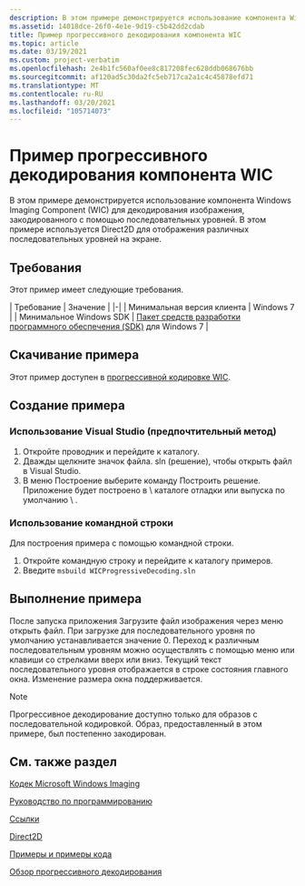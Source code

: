 ```yaml
---
description: В этом примере демонстрируется использование компонента Windows Imaging Component (WIC) для декодирования изображения, закодированного с помощью последовательных уровней.
ms.assetid: 14018dce-26f0-4e1e-9d19-c5b42dd2cdab
title: Пример прогрессивного декодирования компонента WIC
ms.topic: article
ms.date: 03/19/2021
ms.custom: project-verbatim
ms.openlocfilehash: 2e4b1fc560af0ee8c817208fec628ddb068676bb
ms.sourcegitcommit: af120ad5c30da2fc5eb717ca2a1c4c45878efd71
ms.translationtype: MT
ms.contentlocale: ru-RU
ms.lasthandoff: 03/20/2021
ms.locfileid: "105714073"
---
```

# <a name="wic-progressive-decoding-sample"></a>Пример прогрессивного декодирования компонента WIC

В этом примере демонстрируется использование компонента Windows Imaging Component (WIC) для декодирования изображения, закодированного с помощью последовательных уровней. В этом примере используется Direct2D для отображения различных последовательных уровней на экране.

## <a name="requirements"></a>Требования

Этот пример имеет следующие требования.

| Требование | Значение |
|-|
| Минимальная версия клиента | Windows 7 |
| Минимальное Windows SDK | [Пакет средств разработки программного обеспечения (SDK)](https://msdn.microsoft.com/windowsvista/bb980924.aspx) для Windows 7 |

## <a name="downloading-the-sample"></a>Скачивание примера

Этот пример доступен в [прогрессивной кодировке WIC](https://github.com/microsoft/Windows-classic-samples/tree/master/Samples/Win7Samples/multimedia/wic/progressivedecoding).

## <a name="building-the-sample"></a>Создание примера

### <a name="using-visual-studio-preferred-method"></a>Использование Visual Studio (предпочтительный метод)

1. Откройте проводник и перейдите к каталогу.
2. Дважды щелкните значок файла. sln (решение), чтобы открыть файл в Visual Studio.
3. В меню Построение выберите команду Построить решение. Приложение будет построено в \\ каталоге отладки или выпуска по умолчанию \\ .

### <a name="using-the-command-prompt"></a>Использование командной строки

Для построения примера с помощью командной строки.

1. Откройте командную строку и перейдите к каталогу примеров.
2. Введите `msbuild WICProgressiveDecoding.sln`

## <a name="running-the-sample"></a>Выполнение примера

После запуска приложения Загрузите файл изображения через меню открыть файл. При загрузке для последовательного уровня по умолчанию устанавливается значение 0. Переход к различным последовательным уровням можно осуществлять с помощью меню или клавиши со стрелками вверх или вниз. Текущий текст последовательного уровня отображается в строке состояния главного окна. Изменение размера окна поддерживается.

> [!NOTE]
> Прогрессивное декодирование доступно только для образов с последовательной кодировкой. Образ, предоставленный в этом примере, был постепенно закодирован.

## <a name="see-also"></a>См. также раздел

[Кодек Microsoft Windows Imaging](-wic-lh.md)

[Руководство по программированию](-wic-programming-guide.md)

[Ссылки](-wic-codec-reference.md)

[Direct2D](../direct2d/direct2d-portal.md)

[Примеры и примеры кода](-wic-samples.md)

[Обзор прогрессивного декодирования](-wic-progressive-decoding.md)
